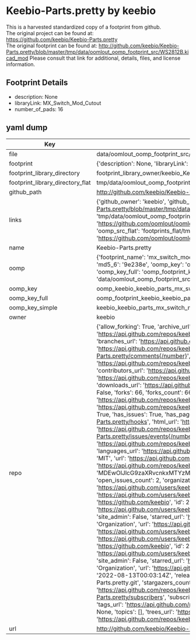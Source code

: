 # Keebio-Parts.pretty by keebio  
This is a harvested standardized copy of a footprint from github.  
The original project can be found at:  
https://github.com/keebio/Keebio-Parts.pretty  
The original footprint can be found at:
http://github.com/keebio/Keebio-Parts.pretty/blob/master/tmp/data/oomlout_oomp_footprint_src/WS2812B.kicad_mod
Please consult that link for additional, details, files, and license information.  
## Footprint Details
* description: None  
* libraryLink: MX_Switch_Mod_Cutout  
* number_of_pads: 16  
## yaml dump  
| Key | Value |  
| --- | --- |  
| file | data/oomlout_oomp_footprint_src/Keebio-Parts.pretty/MX_Switch_Mod_Cutout.kicad_mod |  
| footprint | {'description': None, 'libraryLink': 'MX_Switch_Mod_Cutout', 'number_of_pads': 16} |  
| footprint_library_directory | footprint_library_owner/keebio_Keebio-Parts.pretty |  
| footprint_library_directory_flat | tmp/data/oomlout_oomp_footprint_src/footprints_flat/keebio_keebio_parts_mx_switch_mod_cutout/working |  
| github_path | http://github.com/keebio/Keebio-Parts.pretty/blob/master/tmp/data/oomlout_oomp_footprint_src/MX_Switch_Mod_Cutout.kicad_mod |  
| links | {'github_owner': 'keebio', 'github_repo_name': 'Keebio-Parts.pretty', 'github_src': 'http://github.com/keebio/Keebio-Parts.pretty/blob/master/tmp/data/oomlout_oomp_footprint_src/WS2812B.kicad_mod', 'github_src_repo': 'https://github.com/keebio/Keebio-Parts.pretty', 'oomp_bot': 'tmp/data/oomlout_oomp_footprint_src/footprints/keebio_keebio_parts_mx_switch_mod_cutout/working', 'oomp_bot_github': 'https://github.com/oomlout/oomlout_oomp_footprint_bot/tree/main/tmp/data/oomlout_oomp_footprint_src/footprints/keebio_keebio_parts_mx_switch_mod_cutout/working', 'oomp_src_flat': 'footprints_flat/tmp/data/oomlout_oomp_footprint_src/footprints_flat/keebio_keebio_parts_mx_switch_mod_cutout/working', 'oomp_src_flat_github': 'https://github.com/oomlout/oomlout_oomp_footprint_src/tree/main/tmp/data/oomlout_oomp_footprint_src/footprints_flat/keebio_keebio_parts_mx_switch_mod_cutout/working'} |  
| name | Keebio-Parts.pretty |  
| oomp | {'footprint_name': 'mx_switch_mod_cutout', 'library_name': 'keebio_parts', 'md5': '9e238e6a9fe99e90b89b066db185d5be', 'md5_10': '9e238e6a9f', 'md5_5': '9e238', 'md5_6': '9e238e', 'oomp_key': 'oomp_keebio_keebio_parts_mx_switch_mod_cutout', 'oomp_key_extra': 'oomp_footprint_keebio_keebio_parts_mx_switch_mod_cutout', 'oomp_key_full': 'oomp_footprint_keebio_keebio_parts_mx_switch_mod_cutout_9e238e', 'oomp_key_simple': 'keebio_keebio_parts_mx_switch_mod_cutout', 'original_filename': 'data/oomlout_oomp_footprint_src/Keebio-Parts.pretty/MX_Switch_Mod_Cutout.kicad_mod', 'owner_name': 'keebio'} |  
| oomp_key | oomp_keebio_keebio_parts_mx_switch_mod_cutout |  
| oomp_key_full | oomp_footprint_keebio_keebio_parts_mx_switch_mod_cutout |  
| oomp_key_simple | keebio_keebio_parts_mx_switch_mod_cutout |  
| owner | keebio |  
| repo | {'allow_forking': True, 'archive_url': 'https://api.github.com/repos/keebio/Keebio-Parts.pretty/{archive_format}{/ref}', 'archived': False, 'assignees_url': 'https://api.github.com/repos/keebio/Keebio-Parts.pretty/assignees{/user}', 'blobs_url': 'https://api.github.com/repos/keebio/Keebio-Parts.pretty/git/blobs{/sha}', 'branches_url': 'https://api.github.com/repos/keebio/Keebio-Parts.pretty/branches{/branch}', 'clone_url': 'https://github.com/keebio/Keebio-Parts.pretty.git', 'collaborators_url': 'https://api.github.com/repos/keebio/Keebio-Parts.pretty/collaborators{/collaborator}', 'comments_url': 'https://api.github.com/repos/keebio/Keebio-Parts.pretty/comments{/number}', 'commits_url': 'https://api.github.com/repos/keebio/Keebio-Parts.pretty/commits{/sha}', 'compare_url': 'https://api.github.com/repos/keebio/Keebio-Parts.pretty/compare/{base}...{head}', 'contents_url': 'https://api.github.com/repos/keebio/Keebio-Parts.pretty/contents/{+path}', 'contributors_url': 'https://api.github.com/repos/keebio/Keebio-Parts.pretty/contributors', 'created_at': '2018-01-05T01:45:08Z', 'default_branch': 'master', 'deployments_url': 'https://api.github.com/repos/keebio/Keebio-Parts.pretty/deployments', 'description': 'Various KiCAD footprints for mechanical keyboard parts', 'disabled': False, 'downloads_url': 'https://api.github.com/repos/keebio/Keebio-Parts.pretty/downloads', 'events_url': 'https://api.github.com/repos/keebio/Keebio-Parts.pretty/events', 'fork': False, 'forks': 66, 'forks_count': 66, 'forks_url': 'https://api.github.com/repos/keebio/Keebio-Parts.pretty/forks', 'full_name': 'keebio/Keebio-Parts.pretty', 'git_commits_url': 'https://api.github.com/repos/keebio/Keebio-Parts.pretty/git/commits{/sha}', 'git_refs_url': 'https://api.github.com/repos/keebio/Keebio-Parts.pretty/git/refs{/sha}', 'git_tags_url': 'https://api.github.com/repos/keebio/Keebio-Parts.pretty/git/tags{/sha}', 'git_url': 'git://github.com/keebio/Keebio-Parts.pretty.git', 'has_discussions': False, 'has_downloads': True, 'has_issues': True, 'has_pages': False, 'has_projects': True, 'has_wiki': True, 'homepage': None, 'hooks_url': 'https://api.github.com/repos/keebio/Keebio-Parts.pretty/hooks', 'html_url': 'https://github.com/keebio/Keebio-Parts.pretty', 'id': 116326774, 'is_template': False, 'issue_comment_url': 'https://api.github.com/repos/keebio/Keebio-Parts.pretty/issues/comments{/number}', 'issue_events_url': 'https://api.github.com/repos/keebio/Keebio-Parts.pretty/issues/events{/number}', 'issues_url': 'https://api.github.com/repos/keebio/Keebio-Parts.pretty/issues{/number}', 'keys_url': 'https://api.github.com/repos/keebio/Keebio-Parts.pretty/keys{/key_id}', 'labels_url': 'https://api.github.com/repos/keebio/Keebio-Parts.pretty/labels{/name}', 'language': None, 'languages_url': 'https://api.github.com/repos/keebio/Keebio-Parts.pretty/languages', 'license': {'key': 'mit', 'name': 'MIT License', 'node_id': 'MDc6TGljZW5zZTEz', 'spdx_id': 'MIT', 'url': 'https://api.github.com/licenses/mit'}, 'merges_url': 'https://api.github.com/repos/keebio/Keebio-Parts.pretty/merges', 'milestones_url': 'https://api.github.com/repos/keebio/Keebio-Parts.pretty/milestones{/number}', 'mirror_url': None, 'name': 'Keebio-Parts.pretty', 'network_count': 66, 'node_id': 'MDEwOlJlcG9zaXRvcnkxMTYzMjY3NzQ=', 'notifications_url': 'https://api.github.com/repos/keebio/Keebio-Parts.pretty/notifications{?since,all,participating}', 'open_issues': 2, 'open_issues_count': 2, 'organization': {'avatar_url': 'https://avatars.githubusercontent.com/u/29069092?v=4', 'events_url': 'https://api.github.com/users/keebio/events{/privacy}', 'followers_url': 'https://api.github.com/users/keebio/followers', 'following_url': 'https://api.github.com/users/keebio/following{/other_user}', 'gists_url': 'https://api.github.com/users/keebio/gists{/gist_id}', 'gravatar_id': '', 'html_url': 'https://github.com/keebio', 'id': 29069092, 'login': 'keebio', 'node_id': 'MDEyOk9yZ2FuaXphdGlvbjI5MDY5MDky', 'organizations_url': 'https://api.github.com/users/keebio/orgs', 'received_events_url': 'https://api.github.com/users/keebio/received_events', 'repos_url': 'https://api.github.com/users/keebio/repos', 'site_admin': False, 'starred_url': 'https://api.github.com/users/keebio/starred{/owner}{/repo}', 'subscriptions_url': 'https://api.github.com/users/keebio/subscriptions', 'type': 'Organization', 'url': 'https://api.github.com/users/keebio'}, 'owner': {'avatar_url': 'https://avatars.githubusercontent.com/u/29069092?v=4', 'events_url': 'https://api.github.com/users/keebio/events{/privacy}', 'followers_url': 'https://api.github.com/users/keebio/followers', 'following_url': 'https://api.github.com/users/keebio/following{/other_user}', 'gists_url': 'https://api.github.com/users/keebio/gists{/gist_id}', 'gravatar_id': '', 'html_url': 'https://github.com/keebio', 'id': 29069092, 'login': 'keebio', 'node_id': 'MDEyOk9yZ2FuaXphdGlvbjI5MDY5MDky', 'organizations_url': 'https://api.github.com/users/keebio/orgs', 'received_events_url': 'https://api.github.com/users/keebio/received_events', 'repos_url': 'https://api.github.com/users/keebio/repos', 'site_admin': False, 'starred_url': 'https://api.github.com/users/keebio/starred{/owner}{/repo}', 'subscriptions_url': 'https://api.github.com/users/keebio/subscriptions', 'type': 'Organization', 'url': 'https://api.github.com/users/keebio'}, 'private': False, 'pulls_url': 'https://api.github.com/repos/keebio/Keebio-Parts.pretty/pulls{/number}', 'pushed_at': '2022-08-13T00:03:14Z', 'releases_url': 'https://api.github.com/repos/keebio/Keebio-Parts.pretty/releases{/id}', 'size': 886, 'ssh_url': 'git@github.com:keebio/Keebio-Parts.pretty.git', 'stargazers_count': 459, 'stargazers_url': 'https://api.github.com/repos/keebio/Keebio-Parts.pretty/stargazers', 'statuses_url': 'https://api.github.com/repos/keebio/Keebio-Parts.pretty/statuses/{sha}', 'subscribers_count': 8, 'subscribers_url': 'https://api.github.com/repos/keebio/Keebio-Parts.pretty/subscribers', 'subscription_url': 'https://api.github.com/repos/keebio/Keebio-Parts.pretty/subscription', 'svn_url': 'https://github.com/keebio/Keebio-Parts.pretty', 'tags_url': 'https://api.github.com/repos/keebio/Keebio-Parts.pretty/tags', 'teams_url': 'https://api.github.com/repos/keebio/Keebio-Parts.pretty/teams', 'temp_clone_token': None, 'topics': [], 'trees_url': 'https://api.github.com/repos/keebio/Keebio-Parts.pretty/git/trees{/sha}', 'updated_at': '2023-09-22T14:30:36Z', 'url': 'https://api.github.com/repos/keebio/Keebio-Parts.pretty', 'visibility': 'public', 'watchers': 459, 'watchers_count': 459, 'web_commit_signoff_required': False} |  
| url | http://github.com/keebio/Keebio-Parts.pretty |  


